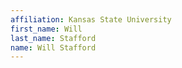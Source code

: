 ```yaml
---
affiliation: Kansas State University
first_name: Will
last_name: Stafford
name: Will Stafford
---
```

